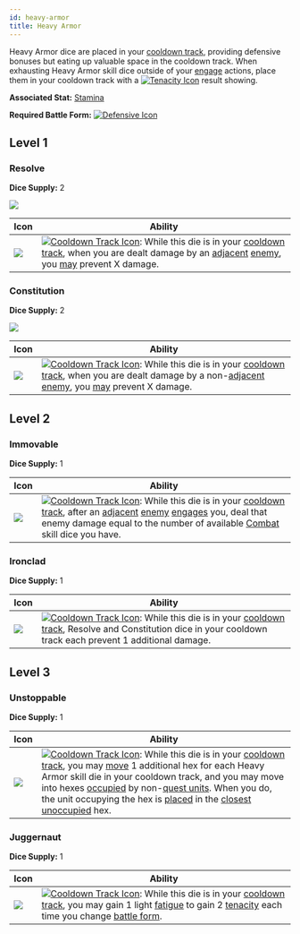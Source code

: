 ```yaml
---
id: heavy-armor
title: Heavy Armor
---
```


Heavy Armor dice are placed in your [cooldown track](/docs/glossary/cooldown-track), providing defensive bonuses but eating up valuable space in the cooldown track. When exhausting Heavy Armor skill dice outside of your [engage](/docs/battles/adventurer-turn/engage) actions, place them in your cooldown track with a [<img src="/icons/tenacity.svg" alt="Tenacity Icon" className="icon-svg"/>](/docs/glossary/tenacity) result showing.

**Associated Stat:** [Stamina](/docs/adventurer/stats/stamina)

**Required Battle Form:** [<img src="/icons/defensive.svg" alt="Defensive Icon" className="icon-svg" />](/docs/battles/battle-forms/defensive)

## Level 1

### Resolve

**Dice Supply:** 2

<img src="/icons/skills/heavy-armor/resolve-all-results.png" className="skill-icon" />

| Icon                                                                       | Ability                                                                                                                                                                                                                                                                                                                                                |
| -------------------------------------------------------------------------- | ------------------------------------------------------------------------------------------------------------------------------------------------------------------------------------------------------------------------------------------------------------------------------------------------------------------------------------------------------ |
| <img src="/icons/skills/heavy-armor/resolve.png" className="skill-icon" /> | [<img src="/icons/cooldown-track.svg" alt="Cooldown Track Icon" className="icon-svg" />](/docs/glossary/cooldown-track): While this die is in your [cooldown track](/docs/glossary/cooldown-track), when you are dealt damage by an [adjacent](/docs/glossary/adjacent) [enemy](/docs/glossary/enemy), you [may](/docs/glossary/may) prevent X damage. |

### Constitution

**Dice Supply:** 2

<img src="/icons/skills/heavy-armor/constitution-all-results.png" className="skill-icon" />

| Icon                                                                            | Ability                                                                                                                                                                                                                                                                                                                                                   |
| ------------------------------------------------------------------------------- | --------------------------------------------------------------------------------------------------------------------------------------------------------------------------------------------------------------------------------------------------------------------------------------------------------------------------------------------------------- |
| <img src="/icons/skills/heavy-armor/constitution.png" className="skill-icon" /> | [<img src="/icons/cooldown-track.svg" alt="Cooldown Track Icon" className="icon-svg" />](/docs/glossary/cooldown-track): While this die is in your [cooldown track](/docs/glossary/cooldown-track), when you are dealt damage by a non-[adjacent](/docs/glossary/adjacent) [enemy](/docs/glossary/enemy), you [may](/docs/glossary/may) prevent X damage. |

## Level 2

### Immovable

**Dice Supply:** 1

| Icon                                                                         | Ability                                                                                                                                                                                                                                                                                                                                                                                                                                                    |
| ---------------------------------------------------------------------------- | ---------------------------------------------------------------------------------------------------------------------------------------------------------------------------------------------------------------------------------------------------------------------------------------------------------------------------------------------------------------------------------------------------------------------------------------------------------- |
| <img src="/icons/skills/heavy-armor/immovable.png" className="skill-icon" /> | [<img src="/icons/cooldown-track.svg" alt="Cooldown Track Icon" className="icon-svg" />](/docs/glossary/cooldown-track): While this die is in your [cooldown track](/docs/glossary/cooldown-track), after an [adjacent](/docs/glossary/adjacent) [enemy](/docs/glossary/enemy) [engages](/docs/battles/enemy-turn) you, deal that enemy damage equal to the number of available [Combat](/docs/adventurer/skill-lines/warrior/combat) skill dice you have. |

### Ironclad

**Dice Supply:** 1

| Icon                                                                        | Ability                                                                                                                                                                                                                                                                                    |
| --------------------------------------------------------------------------- | ------------------------------------------------------------------------------------------------------------------------------------------------------------------------------------------------------------------------------------------------------------------------------------------ |
| <img src="/icons/skills/heavy-armor/ironclad.png" className="skill-icon" /> | [<img src="/icons/cooldown-track.svg" alt="Cooldown Track Icon" className="icon-svg" />](/docs/glossary/cooldown-track): While this die is in your [cooldown track](/docs/glossary/cooldown-track), Resolve and Constitution dice in your cooldown track each prevent 1 additional damage. |

## Level 3

### Unstoppable

**Dice Supply:** 1

| Icon                                                                           | Ability                                                                                                                                                                                                                                                                                                                                                                                                                                                                                                                                                                                                               |
| ------------------------------------------------------------------------------ | --------------------------------------------------------------------------------------------------------------------------------------------------------------------------------------------------------------------------------------------------------------------------------------------------------------------------------------------------------------------------------------------------------------------------------------------------------------------------------------------------------------------------------------------------------------------------------------------------------------------- |
| <img src="/icons/skills/heavy-armor/unstoppable.png" className="skill-icon" /> | [<img src="/icons/cooldown-track.svg" alt="Cooldown Track Icon" className="icon-svg" />](/docs/glossary/cooldown-track): While this die is in your [cooldown track](/docs/glossary/cooldown-track), you may [move](/docs/battles/adventurer-turn/move) 1 additional hex for each Heavy Armor skill die in your cooldown track, and you may move into hexes [occupied](/docs/glossary/occupied) by non-[quest units](/docs/glossary/quest-unit). When you do, the unit occupying the hex is [placed](/docs/glossary/move-or-place) in the [closest](/docs/glossary/closest) [unoccupied](/docs/glossary/occupied) hex. |

### Juggernaut

**Dice Supply:** 1

| Icon                                                                          | Ability                                                                                                                                                                                                                                                                                                                                                                   |
| ----------------------------------------------------------------------------- | ------------------------------------------------------------------------------------------------------------------------------------------------------------------------------------------------------------------------------------------------------------------------------------------------------------------------------------------------------------------------- |
| <img src="/icons/skills/heavy-armor/juggernaut.png" className="skill-icon" /> | [<img src="/icons/cooldown-track.svg" alt="Cooldown Track Icon" className="icon-svg" />](/docs/glossary/cooldown-track): While this die is in your [cooldown track](/docs/glossary/cooldown-track), you may gain 1 light [fatigue](/docs/glossary/fatigue) to gain 2 [tenacity](/docs/glossary/tenacity) each time you change [battle form](/docs/battles/battle-forms/). |
